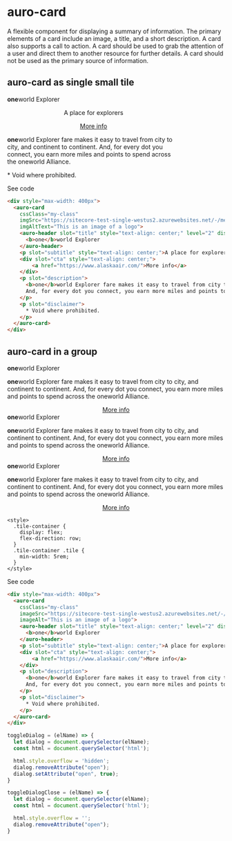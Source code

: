 # auro-card

A flexible component for displaying a summary of information.  The primary elements of a card include an image, a title,
and a short description.  A card also supports a call to action.  A card should be used to grab the attention of a user
and direct them to another resource for further details.  A card should not be used as the primary source of
information.

## auro-card as single small tile

<div style="max-width: 400px">
  <auro-card
    cssClass="my-class"
    imgSrc="https://sitecore-test-single-westus2.azurewebsites.net/-/media/Images/pages/examples/blue.png"
    imgAltText="This is an image of a logo">
    <auro-header slot="title" style="text-align: center;" level="2" display="600">
      <b>one</b>world Explorer
    </auro-header>
    <p slot="subtitle" style="text-align: center;">A place for explorers</p>
    <div slot="cta" style="text-align: center;">
        <a href="https://www.alaskaair.com/">More info</a>
    </div>
    <p slot="description">
      <b>one</b>world Explorer fare makes it easy to travel from city to city, and continent to continent.
      And, for every dot you connect, you earn more miles and points to spend across the oneworld Alliance.
    </p>
    <p slot="disclaimer">
      * Void where prohibited.
    </p>
  </auro-card>
</div>
  
<auro-accordion lowProfile justifyRight>
<span slot="trigger">See code</span>

```html
<div style="max-width: 400px">
  <auro-card
    cssClass="my-class"
    imgSrc="https://sitecore-test-single-westus2.azurewebsites.net/-/media/Images/pages/examples/blue.png"
    imgAltText="This is an image of a logo">
    <auro-header slot="title" style="text-align: center;" level="2" display="600">
      <b>one</b>world Explorer
    </auro-header>
    <p slot="subtitle" style="text-align: center;">A place for explorers</p>
    <div slot="cta" style="text-align: center;">
        <a href="https://www.alaskaair.com/">More info</a>
    </div>
    <p slot="description">
      <b>one</b>world Explorer fare makes it easy to travel from city to city, and continent to continent.
      And, for every dot you connect, you earn more miles and points to spend across the oneworld Alliance.
    </p>
    <p slot="disclaimer">
      * Void where prohibited.
    </p>
  </auro-card>
</div>
```

</auro-accordion>

## auro-card in a group

<div class="exampleWrapper tile-container">
    <auro-card
      cssClass="tile"
      imgSrc="https://sitecore-test-single-westus2.azurewebsites.net/-/media/Images/pages/examples/blue.png"
      imgAltText="This is an image of a logo">
      <auro-header slot="title" style="text-align: center;" level="2" display="600">
        <b>one</b>world Explorer
      </auro-header>
      <p slot="description">
        <b>one</b>world Explorer fare makes it easy to travel from city to city, and continent to continent.
        And, for every dot you connect, you earn more miles and points to spend across the oneworld Alliance.
      </p>
      <div slot="cta" style="text-align: center;">
        <a href="https://www.alaskaair.com/">More info</a>
      </div>
    </auro-card>
    <auro-card
      cssClass="tile"
      imgSrc="https://sitecore-test-single-westus2.azurewebsites.net/-/media/Images/pages/examples/green.png"
      imgAltText="This is an image of a logo">
      <auro-header slot="title" style="text-align: center;" level="2" display="600">
        <b>one</b>world Explorer
      </auro-header>
      <p slot="description">
        <b>one</b>world Explorer fare makes it easy to travel from city to city, and continent to continent.
        And, for every dot you connect, you earn more miles and points to spend across the oneworld Alliance.
      </p>
      <div slot="cta" style="text-align: center;">
        <a href="https://www.alaskaair.com/">More info</a>
      </div>
    </auro-card>
    <auro-card
      cssClass="tile"
      imgSrc="https://sitecore-test-single-westus2.azurewebsites.net/-/media/Images/pages/examples/pink.png"
      imgAltText="This is an image of a logo">
      <auro-header slot="title" style="text-align: center;" level="2" display="600">
        <b>one</b>world Explorer
      </auro-header>
      <p slot="description">
        <b>one</b>world Explorer fare makes it easy to travel from city to city, and continent to continent.
        And, for every dot you connect, you earn more miles and points to spend across the oneworld Alliance.
      </p>
      <div slot="cta" style="text-align: center;">
        <a href="https://www.alaskaair.com/">More info</a>
      </div>
    </auro-card>
    
    <style>
      .tile-container {
        display: flex;
        flex-direction: row;
      }
      .tile-container .tile {
        min-width: 5rem;
      }
    </style>
</div>
  
<auro-accordion lowProfile justifyRight>
<span slot="trigger">See code</span>

```html
<div style="max-width: 400px">
  <auro-card
    cssClass="my-class"
    imageSrc="https://sitecore-test-single-westus2.azurewebsites.net/-/media/Images/pages/examples/blue.png"
    imageAlt="This is an image of a logo">
    <auro-header slot="title" style="text-align: center;" level="2" display="600">
      <b>one</b>world Explorer
    </auro-header>
    <p slot="subtitle" style="text-align: center;">A place for explorers</p>
    <div slot="cta" style="text-align: center;">
        <a href="https://www.alaskaair.com/">More info</a>
    </div>
    <p slot="description">
      <b>one</b>world Explorer fare makes it easy to travel from city to city, and continent to continent.
      And, for every dot you connect, you earn more miles and points to spend across the oneworld Alliance.
    </p>
    <p slot="disclaimer">
      * Void where prohibited.
    </p>
  </auro-card>
</div>
```

</auro-accordion>

```javascript
toggleDialog = (elName) => {
  let dialog = document.querySelector(elName);
  const html = document.querySelector('html');

  html.style.overflow = 'hidden';
  dialog.removeAttribute("open");
  dialog.setAttribute("open", true);
}

toggleDialogClose = (elName) => {
  let dialog = document.querySelector(elName);
  const html = document.querySelector('html');

  html.style.overflow = '';
  dialog.removeAttribute("open");
}
```

